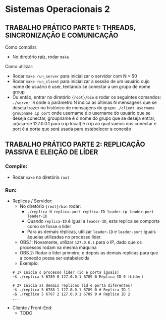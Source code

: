 # Sistemas Operacionais 2 
## TRABALHO PRÁTICO PARTE 1: THREADS, SINCRONIZAÇÃO E COMUNICAÇÃO

Como compilar:

  - No diretório raiz, rodar `make`

Como utilizar:

- Rodar `make run_server` para inicializar o servidor com N = 50
- Rodar `make run_client` para inicializar a sessão de um usuário cujo nome de usuário é user, tentando se conectar a um grupo de nome group
- Ou então, entrar no diretório `{root}/bin` e rodar os seguintes comandos:
`./server N` onde o parâmetro N indica as últimas N mensagens que se deseja trazer no histórico de mensagens do grupo 
`./client username groupname ip port` onde username é o username do usuário que se deseja conectar, groupname é o nome do grupo que se deseja entrar, ip(usa-se 127.0.0.1 para o ip local) é o ip ao qual vamos nos conectar e port é a porta que será usada para estabelecer a conexão

## TRABALHO PRÁTICO PARTE 2: REPLICAÇÃO PASSIVA E ELEIÇÃO DE LÍDER

### Compile:
- Rodar `make` no diretório `root`

### Run:
- Replicas / Servidor: 
  - No diretório `{root}/bin` rodar:
    - `./replica N replica-port replica-ID leader-ip leader-port leader-ID`
    - Quando `replica-ID` é igual a `leader-ID`, esta replica se comporta como se fosse o líder
    - Para as demais réplicas, utilizar `leader-ID` e `leader-port` iguais àquelas utilizadas no processo líder.
  - OBS.1: Novamente, utilizar `127.0.0.1` para o IP, dado que os processos rodam na mesma máquina
  - OBS.2: Rodar o líder primeiro, e depois as demais replicas para que a conexão possa ser estabelecida
  - Exemplo:
  ```
  # 1º Inicia o processo líder (id e porta iguais)
  ~$ ./replica 5 6789 0 127.0.0.1 6789 0 Réplica ID 0 (Líder)

  # 2º Inicia as demais replicas (id e porta diferentes)
  ~$ ./replica 5 6788 1 127.0.0.1 6789 0 # Replica ID 1
  ~$ ./replica 5 6787 2 127.0.0.1 6789 0 # Replica ID 2
  ...
  ```
- Cliente / Front-End:
  - TODO